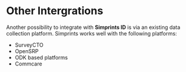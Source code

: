 # Other Intergrations

Another possibility to integrate with **Simprints ID** is via an existing data collection platform. Simprints works well with the following platforms:

* SurveyCTO
* OpenSRP
* ODK based platforms
* Commcare
